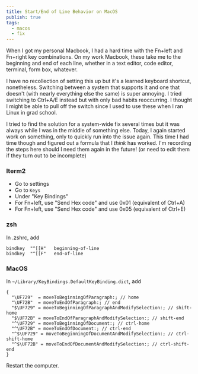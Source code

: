 ```yaml
---
title: Start/End of Line Behavior on MacOS
publish: true
tags:
  - macos
  - fix
---
```

When I got my personal Macbook, I had a hard time with the Fn+left and Fn+right key combinations. On my work Macbook, these take me to the beginning and end of each line, whether in a text editor, code editor, terminal, form box, whatever.

I have no recollection of setting this up but it's a learned keyboard shortcut, nonetheless. Switching between a system that supports it and one that doesn't (with nearly everything else the same) is super annoying. I tried switching to Ctrl+A/E instead but with only bad habits reoccurring. I thought I might be able to pull off the switch since I used to use these when I ran Linux in grad school.

I tried to find the solution for a system-wide fix several times but it was always while I was in the middle of something else. Today, I again started work on something, only to quickly run into the issue again. This time I had time though and figured out a formula that I *think* has worked. I'm recording the steps here should I need them again in the future! (or need to edit them if they turn out to be incomplete)

### Iterm2
- Go to settings
- Go to `Keys`
- Under "Key Bindings"
- For Fn+left, use "Send Hex code" and use 0x01 (equivalent of Ctrl+A)
- For Fn+left, use "Send Hex code" and use 0x05 (equivalent of Ctrl+E)
### zsh
In .zshrc, add
```
bindkey  "^[[H"   beginning-of-line
bindkey  "^[[F"   end-of-line
```

### MacOS
In `~/Library/KeyBindings.DefaultKeyBinding.dict`, add 
```
{
  "\UF729"  = moveToBeginningOfParagraph:; // home
  "\UF72B"  = moveToEndOfParagraph:; // end
  "$\UF729" = moveToBeginningOfParagraphAndModifySelection:; // shift-home
  "$\UF72B" = moveToEndOfParagraphAndModifySelection:; // shift-end
  "^\UF729" = moveToBeginningOfDocument:; // ctrl-home
  "^\UF72B" = moveToEndOfDocument:; // ctrl-end
  "^$\UF729" = moveToBeginningOfDocumentAndModifySelection:; // ctrl-shift-home
  "^$\UF72B" = moveToEndOfDocumentAndModifySelection:; // ctrl-shift-end
}
```
Restart the computer.
